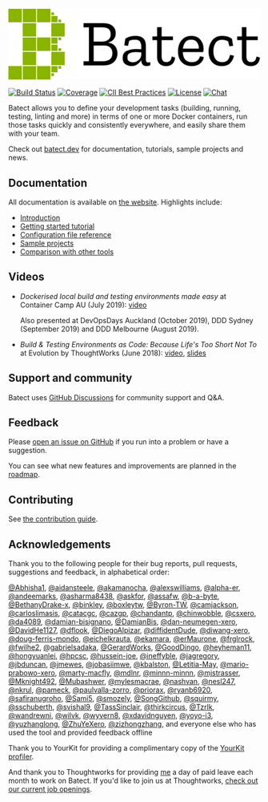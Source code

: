 ![Batect logo](./readme/logo.svg)

[![Build Status](https://github.com/batect/batect/workflows/CI/badge.svg)](https://github.com/batect/batect/actions?query=workflow%3ACI+branch%3Amain)
[![Coverage](https://img.shields.io/codecov/c/github/batect/batect.svg)](https://codecov.io/gh/batect/batect)
[![CII Best Practices](https://bestpractices.coreinfrastructure.org/projects/2698/badge)](https://bestpractices.coreinfrastructure.org/projects/2698)
[![License](https://img.shields.io/github/license/batect/batect.svg)](https://opensource.org/licenses/Apache-2.0)
[![Chat](https://img.shields.io/badge/chat-on%20GitHub%20Discussions-brightgreen.svg)](https://github.com/batect/batect/discussions)

Batect allows you to define your development tasks (building, running, testing, linting and more) in terms of one or more
Docker containers, run those tasks quickly and consistently everywhere, and easily share them with your team.

Check out [batect.dev](https://batect.dev) for documentation, tutorials, sample projects and news.

## Documentation

All documentation is available on [the website](https://batect.dev). Highlights include:

* [Introduction](https://batect.dev/docs/)
* [Getting started tutorial](https://batect.dev/docs/getting-started/tutorial)
* [Configuration file reference](https://batect.dev/docs/reference/config)
* [Sample projects](https://batect.dev/docs/getting-started/sample-projects)
* [Comparison with other tools](https://batect.dev/docs/getting-started/comparison)

## Videos

* *Dockerised local build and testing environments made easy* at Container Camp AU (July 2019): [video](https://www.youtube.com/watch?v=qNzv7IuTp50)

  Also presented at DevOpsDays Auckland (October 2019), DDD Sydney (September 2019) and DDD Melbourne (August 2019).

* *Build & Testing Environments as Code: Because Life's Too Short Not To* at Evolution by ThoughtWorks (June 2018):
  [video](https://www.thoughtworks.com/evolution-by-thoughtworks/content#Presentations),
  [slides](https://www.slideshare.net/ThoughtWorks/charles-korn-build-testing-environments-as-code-because-lifes-too-short-not-to-evolution-102970374)

## Support and community

Batect uses [GitHub Discussions](https://github.com/batect/batect/discussions) for community support and Q&A.

## Feedback

Please [open an issue on GitHub](https://github.com/batect/batect/issues/new) if you run into a problem or have a suggestion.

You can see what new features and improvements are planned in the [roadmap](ROADMAP.md).

## Contributing

See [the contribution guide](CONTRIBUTING.md).

## Acknowledgements

Thank you to the following people for their bug reports, pull requests, suggestions and feedback, in alphabetical order:

<!-- CONTRIBUTOR_LIST_STARTS_HERE -->
[@Abhisha1](https://github.com/Abhisha1),
[@aidansteele](https://github.com/aidansteele),
[@akamanocha](https://github.com/akamanocha),
[@alexswilliams](https://github.com/alexswilliams),
[@alpha-er](https://github.com/alpha-er),
[@andeemarks](https://github.com/andeemarks),
[@asharma8438](https://github.com/asharma8438),
[@askfor](https://github.com/askfor),
[@assafw](https://github.com/assafw),
[@b-a-byte](https://github.com/b-a-byte),
[@BethanyDrake-x](https://github.com/BethanyDrake-x),
[@binkley](https://github.com/binkley),
[@boxleytw](https://github.com/boxleytw),
[@Byron-TW](https://github.com/Byron-TW),
[@camjackson](https://github.com/camjackson),
[@carloslimasis](https://github.com/carloslimasis),
[@catacgc](https://github.com/catacgc),
[@cazgp](https://github.com/cazgp),
[@chandantp](https://github.com/chandantp),
[@chinwobble](https://github.com/chinwobble),
[@csxero](https://github.com/csxero),
[@da4089](https://github.com/da4089),
[@damian-bisignano](https://github.com/damian-bisignano),
[@DamianBis](https://github.com/DamianBis),
[@dan-neumegen-xero](https://github.com/dan-neumegen-xero),
[@DavidHe1127](https://github.com/DavidHe1127),
[@dflook](https://github.com/dflook),
[@DiegoAlpizar](https://github.com/DiegoAlpizar),
[@diffidentDude](https://github.com/diffidentDude),
[@diwang-xero](https://github.com/diwang-xero),
[@doug-ferris-mondo](https://github.com/doug-ferris-mondo),
[@eichelkrauta](https://github.com/eichelkrauta),
[@ekamara](https://github.com/ekamara),
[@erMaurone](https://github.com/erMaurone),
[@frglrock](https://github.com/frglrock),
[@fwilhe2](https://github.com/fwilhe2),
[@gabrielsadaka](https://github.com/gabrielsadaka),
[@GerardWorks](https://github.com/GerardWorks),
[@GoodDingo](https://github.com/GoodDingo),
[@heyheman11](https://github.com/heyheman11),
[@hongyuanlei](https://github.com/hongyuanlei),
[@hpcsc](https://github.com/hpcsc),
[@hussein-joe](https://github.com/hussein-joe),
[@ineffyble](https://github.com/ineffyble),
[@jagregory](https://github.com/jagregory),
[@jbduncan](https://github.com/jbduncan),
[@jmewes](https://github.com/jmewes),
[@jobasiimwe](https://github.com/jobasiimwe),
[@kbalston](https://github.com/kbalston),
[@Letitia-May](https://github.com/Letitia-May),
[@mario-prabowo-xero](https://github.com/mario-prabowo-xero),
[@marty-macfly](https://github.com/marty-macfly),
[@mdlnr](https://github.com/mdlnr),
[@minnn-minnn](https://github.com/minnn-minnn),
[@mjstrasser](https://github.com/mjstrasser),
[@Mknight492](https://github.com/Mknight492),
[@Mubashwer](https://github.com/Mubashwer),
[@mylesmacrae](https://github.com/mylesmacrae),
[@nashvan](https://github.com/nashvan),
[@nesl247](https://github.com/nesl247),
[@nkrul](https://github.com/nkrul),
[@pameck](https://github.com/pameck),
[@paulvalla-zorro](https://github.com/paulvalla-zorro),
[@priorax](https://github.com/priorax),
[@ryanb6920](https://github.com/ryanb6920),
[@safiranugroho](https://github.com/safiranugroho),
[@Sami5](https://github.com/Sami5),
[@smozely](https://github.com/smozely),
[@SongGithub](https://github.com/SongGithub),
[@squirmy](https://github.com/squirmy),
[@sschuberth](https://github.com/sschuberth),
[@svishal9](https://github.com/svishal9),
[@TassSinclair](https://github.com/TassSinclair),
[@thirkcircus](https://github.com/thirkcircus),
[@Tzrlk](https://github.com/Tzrlk),
[@wandrewni](https://github.com/wandrewni),
[@wilvk](https://github.com/wilvk),
[@wyvern8](https://github.com/wyvern8),
[@xdavidnguyen](https://github.com/xdavidnguyen),
[@yoyo-i3](https://github.com/yoyo-i3),
[@yuzhanglong](https://github.com/yuzhanglong),
[@ZhuYeXero](https://github.com/ZhuYeXero),
[@zizhongzhang](https://github.com/zizhongzhang), and everyone else who has used the tool and provided feedback offline
<!-- CONTRIBUTOR_LIST_ENDS_HERE -->

Thank you to YourKit for providing a complimentary copy of the [YourKit profiler](https://www.yourkit.com/java/profiler).

And thank you to Thoughtworks for providing [me](https://github.com/charleskorn) a day of paid leave each month to work on
Batect. If you'd like to join us at Thoughtworks, [check out our current job openings](https://grnh.se/ab40b6a51us).

